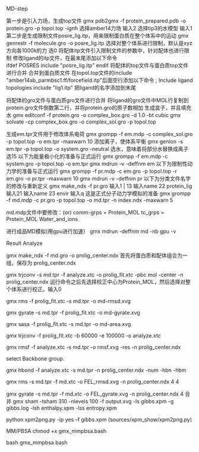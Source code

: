  MD-step

  第一步是引入力场，生成top文件
gmx pdb2gmx -f protein_prepared.pdb -o protein.gro -p topol.top -ignh
  选择amber14力场
输入2
  选择tip3的水模型
输入1
  第二步是生成限制文件posre_lig.itp，用来限制蛋白质在整个体系中的运动
gmx genrestr -f molecule.gro -o posre_lig.itp
  选择对整个体系进行限制，默认是xyz方向各1000k的力
选0
  将配体itp文件引入限制文件的参数中，针对配体也进行限制
修改ligand的itp文件，在最末尾添加以下命令  
ifdef POSRES
include "posre_lig.itp"
endif
  将配体的top文件与蛋白质top文件进行合并 合并到蛋白质文件
在topol.top文件的include "amber14sb_parmbsc1.ff/forcefield.itp"后面空行添加以下命令
; Include ligand topologies
include "lig1.itp"
把ligand的名字添加到末尾

  将配体的gro文件与蛋白质gro文件进行合并
将ligand的gro文件中MOL行复制到protein.gro文件倒数第二行，并将protein.gro的原子数相加
  生成盒子，并且填充水
gmx editconf -f protein.gro -o complex_box.gro -d 1.0 -bt cubic
gmx solvate -cp complex_box.gro -o complex_sol.gro -p topol.top

  生成em.tpr文件用于修改体系电荷
gmx grompp -f em.mdp -c complex_sol.gro -p topol.top -o em.tpr -maxwarn 10
  添加离子，使体系平衡
gmx genion -s em.tpr -p topol.top -o system.gro -neutral
  选水，意味着将部分水替换成离子
选15
  以下为能量极小化的准备与正式运行
gmx grompp -f em.mdp -c system.gro -p topol.top -o em.tpr 
gmx mdrun -v -deffnm em
  以下为限制性动力学的准备与正式运行
gmx grompp -f pr.mdp -c em.gro -p topol.top -r em.gro -o pr.tpr -maxwarn 10
gmx mdrun -v -deffnm pr
  以下为分类文件名字的修改与重新定义
gmx make_ndx -f pr.gro
输入1 | 13
输入name 22 protein_lig
输入21
输入name 23 envir
输入q
  这是正式分子动力学模拟的准备
gmx grompp -f md.mdp -c pr.gro -p topol.top -o md.tpr -n index.ndx -maxwarn 5

md.mdp文件中要修改：(or)
comm-grps  = Protein_MOL  tc_grps = Protein_MOL Water_and_ions

  进行成品MD模拟(用gpu进行加速）
gmx mdrun -deffnm md -nb gpu -v 


 Result Analyze

gmx make_ndx -f md.gro -o prolig_center.ndx
首先将蛋白质和配体组合为一组，保存为 prolig_center.ndx

gmx trjconv -s md.tpr -f analyze.xtc -o prolig_fit.xtc -pbc mol -center -n prolig_center.ndx
运行命令之后先选择校正中心为Protein_MOL，然后选择对整个体系进行校正。输入0

gmx rms -f prolig_fit.xtc -s md.tpr -o md-rmsd.xvg 

gmx gyrate -s md.tpr -f prolig_fit.xtc -o md-gyrate.xvg 

gmx sasa -f prolig_fit.xtc -s md.tpr -o md-area.xvg 

gmx trjconv -f prolig_fit.xtc -b 60000 -e 100000 -o analyze.xtc 

gmx rmsf -f analyze.xtc -s md.tpr -o rmsf.xvg -res -n prolig_center.ndx

select Backbone group.


gmx hbond -f analyze.xtc -s md.tpr -n prolig_center.ndx -num -hbn -hbm


gmx rms -s md.tpr -f md.xtc -o FEL_rmsd.xvg -n prolig_center.ndx
  4 4 
  
gmx gyrate -s md.tpr -f md.xtc -o FEL_gyrate.xvg -n prolig_center.ndx
  4
  合并
gmx sham -tsham 310 -nlevels 100 -f output.xvg -ls gibbs.xpm -g gibbs.log -lsh enthalpy.xpm -lss entropy.xpm

python xpm2png.py -ip yes -f gibbs.xpm (sources/xpm_show/xpm2png.py)

 MM/PBSA
chmod +x gmx_mmpbsa.bash

bash gmx_mmpbsa.bash





